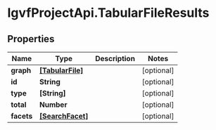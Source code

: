 # IgvfProjectApi.TabularFileResults

## Properties

Name | Type | Description | Notes
------------ | ------------- | ------------- | -------------
**graph** | [**[TabularFile]**](TabularFile.md) |  | [optional] 
**id** | **String** |  | [optional] 
**type** | **[String]** |  | [optional] 
**total** | **Number** |  | [optional] 
**facets** | [**[SearchFacet]**](SearchFacet.md) |  | [optional] 


